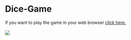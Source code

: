 # Dice-Game

If you want to play the game in your web browser [click here.](https://dicegame-project.netlify.app/)
</br>
</br>
<img src="https://i.postimg.cc/cJ6vp8jW/Game-Screenshot.jpg">
